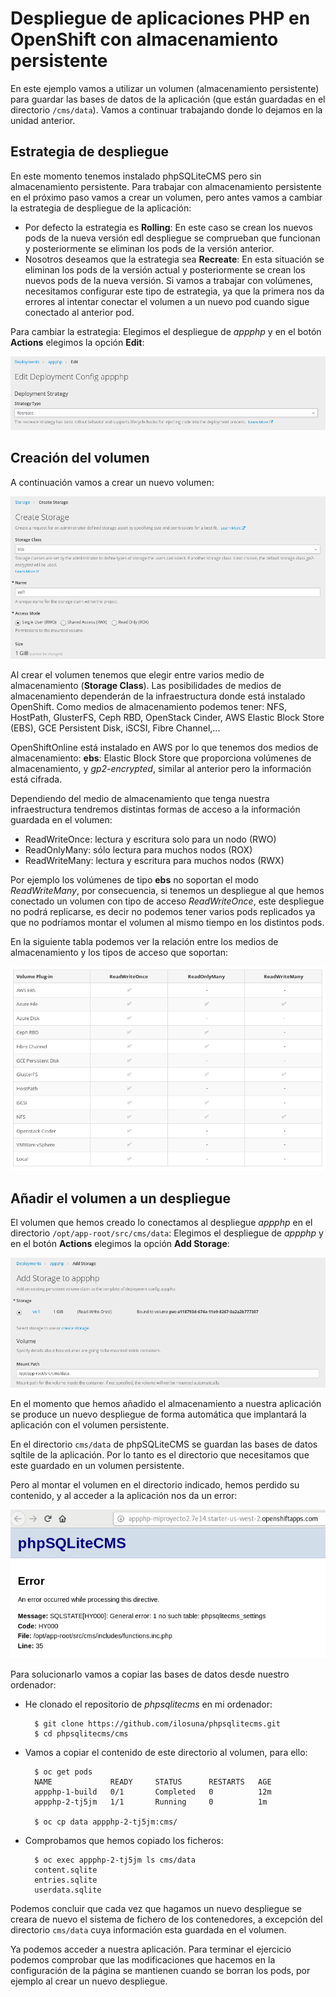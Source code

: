 # Despliegue de aplicaciones PHP en OpenShift con almacenamiento persistente

En este ejemplo vamos a utilizar un volumen (almacenamiento persistente) para guardar las bases de datos de la aplicación (que están guardadas en el directorio `/cms/data`). Vamos a continuar trabajando donde lo dejamos en la unidad anterior.

## Estrategia de despliegue

En este momento tenemos instalado phpSQLiteCMS pero sin almacenamiento persistente. Para trabajar con almacenamiento persistente en el próximo paso vamos a crear un volumen, pero antes vamos a cambiar la estrategia de despliegue de la aplicación:

* Por defecto la estrategia es **Rolling**: En este caso se crean los nuevos pods de la nueva versión edl despliegue se comprueban que funcionan y posteriormente se eliminan los pods de la versión anterior.
* Nosotros deseamos que la estrategia sea **Recreate**: En esta situación se eliminan los pods de la versión actual y posteriormente se crean los nuevos pods de la nueva versión. Si vamos a trabajar con volúmenes, necesitamos configurar este tipo de estrategia, ya que la primera nos da errores al intentar conectar el volumen a un nuevo pod cuando sigue conectado al anterior pod.

Para cambiar la estrategia: Elegimos el despliegue de *appphp* y en el botón **Actions** elegimos la opción **Edit**:

![wp3](img/deploy.png)

## Creación del volumen

A continuación vamos a crear un nuevo volumen:

![wp4](img/volumen.png)

Al crear el volumen tenemos que elegir entre varios medio de almacenamiento (**Storage Class**). Las posibilidades de medios de almacenamiento dependerán de la infraestructura donde está instalado OpenShift. Como medios de almacenamiento podemos tener: NFS, HostPath, GlusterFS, Ceph RBD, OpenStack Cinder, AWS Elastic Block Store (EBS), GCE Persistent Disk, iSCSI, Fibre Channel,...

 OpenShiftOnline está instalado en AWS por lo que tenemos dos medios de almacenamiento: **ebs**: Elastic Block Store que proporciona volúmenes de almacenamiento, y *gp2-encrypted*, similar al anterior pero la información está cifrada.

Dependiendo del medio de almacenamiento que tenga nuestra infraestructura tendremos distintas formas de acceso a la información guardada en el volumen:
* ReadWriteOnce: lectura y escritura solo para un nodo (RWO)
* ReadOnlyMany: sólo lectura para muchos nodos (ROX)
* ReadWriteMany: lectura y escritura para muchos nodos (RWX)

Por ejemplo los volúmenes de tipo **ebs** no soportan el modo *ReadWriteMany*, por consecuencia, si tenemos un despliegue al que hemos conectado un volumen con tipo de acceso *ReadWriteOnce*, este despliegue no podrá replicarse, es decir no podemos tener varios pods replicados ya que no podríamos montar el volumen al mismo tiempo en los distintos pods.

En la siguiente tabla podemos ver la relación entre los medios de almacenamiento y los tipos de acceso que soportan:

![wp5](img/tabla.png)

## Añadir el volumen a un despliegue

El volumen que hemos creado lo conectamos al despliegue *appphp* en el directorio `/opt/app-root/src/cms/data`: Elegimos el despliegue de *appphp* y en el botón **Actions** elegimos la opción **Add Storage**:

![wp5](img/volumen2.png)

En el momento que hemos añadido el almacenamiento a nuestra aplicación se produce un nuevo despliegue de forma automática que implantará la aplicación con el volumen persistente.

En el directorio `cms/data` de phpSQLiteCMS se guardan las bases de datos sqltile de la aplicación. Por lo tanto es el directorio que necesitamos que este guardado en un volumen persistente.

Pero al montar el volumen en el directorio indicado, hemos perdido su contenido, y al acceder a la aplicación nos da un error:

![wp5](img/error.png)

Para solucionarlo vamos a copiar las bases de datos desde nuestro ordenador:

* He clonado el repositorio de *phpsqlitecms*  en mi ordenador:

        $ git clone https://github.com/ilosuna/phpsqlitecms.git
        $ cd phpsqlitecms/cms

* Vamos a copiar el contenido de este directorio al volumen, para ello:

        $ oc get pods
        NAME             READY     STATUS      RESTARTS   AGE
        appphp-1-build   0/1       Completed   0          12m
        appphp-2-tj5jm   1/1       Running     0          1m

        $ oc cp data appphp-2-tj5jm:cms/

* Comprobamos que hemos copiado los ficheros:

        $ oc exec appphp-2-tj5jm ls cms/data
        content.sqlite
        entries.sqlite
        userdata.sqlite
  
Podemos concluir que cada vez que hagamos un nuevo despliegue se creara de nuevo el sistema de fichero de los contenedores, a excepción del directorio `cms/data` cuya información esta guardada en el volumen. 

Ya podemos acceder a nuestra aplicación. Para terminar el ejercicio podemos comprobar que las modificaciones que hacemos en la configuración de la página se mantienen cuando se borran los pods, por ejemplo al crear un nuevo despliegue.

